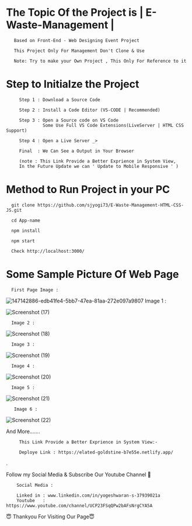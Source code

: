 
# The Topic Of the Project is | E-Waste-Management |
        
       Based on Front-End - Web Designing Event Project  
       
       This Project Only For Management Don't Clone & Use
       
       Note: Try to make your Own Project , This Only For Reference to it
       
       
# Step to Initialze the Project
      
         Step 1 : Download a Source Code 

         Step 2 : Install a Code Editor (VS-CODE | Recommended)

         Step 3 : Open a Source code on VS Code
                  Some Use Full VS Code Extensions(LiveServer | HTML CSS Support)

         Step 4 : Open a Live Server _>

         Final  : We Can See a Output in Your Browser

         (note : This Link Provide a Better Exprience in System View,
         In the Future Update we can ' Update to Mobile Responsive ' )


# Method to Run Project in your PC
       
       
      git clone https://github.com/sjyogi73/E-Waste-Management-HTML-CSS-JS.git
      
      cd App-name
      
      npm install
      
      npm start
      
      Check http://localhost:3000/



# Some Sample Picture Of Web Page 

      First Page Image :

![147142886-edb41fe4-5bb7-47ea-81aa-272e097a9807](https://user-images.githubusercontent.com/82278181/182131494-deebfc33-dade-4743-98ae-a1c3f9939a51.png)
      Image 1 :

![Screenshot (17)](https://user-images.githubusercontent.com/82278181/147144330-3c83c3fd-2c81-432d-828c-3199b745c53c.png)

      Image 2 :

![Screenshot (18)](https://user-images.githubusercontent.com/82278181/147144343-c9733321-8572-4fb9-9b2b-374e39c8f5ff.png)

      Image 3 :

![Screenshot (19)](https://user-images.githubusercontent.com/82278181/147144353-750c35f1-8d69-435a-ac7b-48e11944d551.png)

      Image 4 :

![Screenshot (20)](https://user-images.githubusercontent.com/82278181/147144360-b184df13-0f65-4b45-aeff-cbb4315ea0b0.png)


      Image 5 :

![Screenshot (21)](https://user-images.githubusercontent.com/82278181/147145006-f0892d9e-c2aa-47ff-854b-3dcf3a782e40.png)

       Image 6 :

![Screenshot (22)](https://user-images.githubusercontent.com/82278181/147145051-3e2fcdee-b493-4096-9d71-c335dfd61ea4.png)


And More.......


         This Link Provide a Better Exprience in System View:- 

         Deploye Link : https://elated-goldstine-b7e55e.netlify.app/

.

Follow my Social Media & Subscribe Our Youtube Channel 🙏


        Social Media :

        Linked in : www.linkedin.com/in/yogeshwaran-s-37939021a
        Youtube   : https://www.youtube.com/channel/UCP23FSqQPw2bAFsNrgCYA5A
        
                   
😇 Thankyou For Visiting Our Page😇

